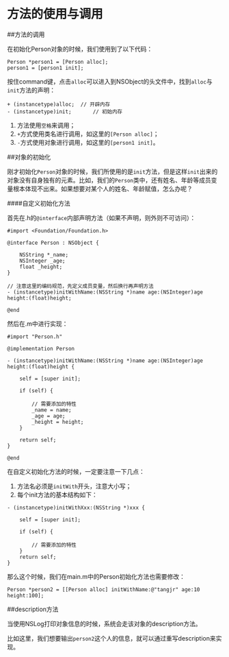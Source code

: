 # 方法的使用与调用

##方法的调用

在初始化Person对象的时候，我们使用到了以下代码：

```objc
Person *person1 = [Person alloc];
person1 = [person1 init];

```

按住command键，点击`alloc`可以进入到NSObject的头文件中，找到`alloc`与`init`方法的声明：

```objc
+ (instancetype)alloc; 	// 开辟内存
- (instancetype)init;	  	// 初始内存

```

1. 方法使用`空格`来调用；
2. `+`方式使用类名进行调用，如这里的`[Person alloc]`；
3. `-`方式使用对象进行调用，如这里的`[person1 init]`。

##对象的初始化

刚才初始化`Person`对象的时候，我们所使用的是`init`方法，但是这样`init`出来的对象没有自身独有的元素。比如，我们的`Person`类中，还有姓名、年龄等成员变量根本体现不出来。如果想要对某个人的姓名、年龄赋值，怎么办呢？

####自定义初始化方法

首先在.h的`@interface`内部声明方法（如果不声明，则外则不可访问）：

```objc
#import <Foundation/Foundation.h>

@interface Person : NSObject {

    NSString *_name;
    NSInteger _age;
    float _height;
}

// 注意这里的编码规范，先定义成员变量，然后换行再声明方法
- (instancetype)initWithName:(NSString *)name age:(NSInteger)age height:(float)height;

@end

```

然后在.m中进行实现：

```objc
#import "Person.h"

@implementation Person

- (instancetype)initWithName:(NSString *)name age:(NSInteger)age height:(float)height {

    self = [super init];

    if (self) {

        // 需要添加的特性
        _name = name;
        _age = age;
        _height = height;
    }

    return self;
}

@end

```

在自定义初始化方法的时候，一定要注意一下几点：

1. 方法名必须是`initWith`开头，注意大小写；
2. 每个init方法的基本结构如下：

```objc
- (instancetype)initWithXxx:(NSString *)xxx {

    self = [super init];

    if (self) {

        // 需要添加的特性
    }
	return self;
}

```

那么这个时候，我们在main.m中的Person初始化方法也需要修改：

```objc
Person *person2 = [[Person alloc] initWithName:@"tangjr" age:10 height:100];

```



##description方法

当使用NSLog打印对象信息的时候，系统会走该对象的description方法。

比如这里，我们想要输出`person2`这个人的信息，就可以通过重写description来实现。

